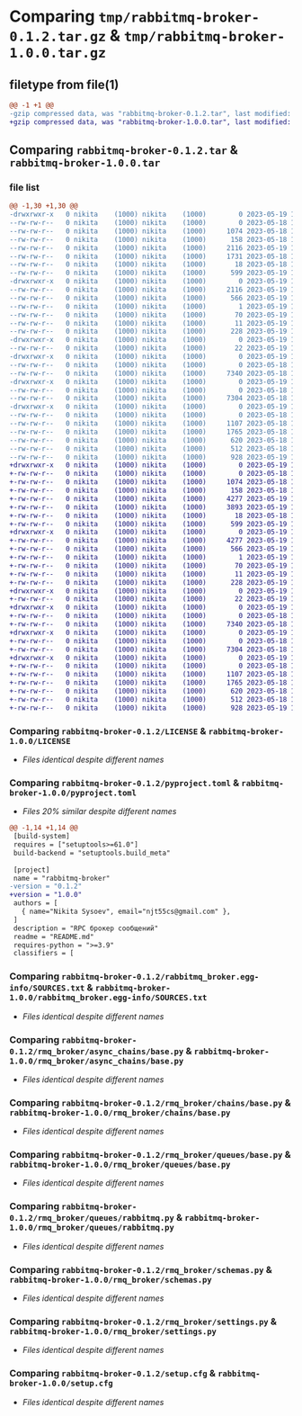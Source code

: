 # Comparing `tmp/rabbitmq-broker-0.1.2.tar.gz` & `tmp/rabbitmq-broker-1.0.0.tar.gz`

## filetype from file(1)

```diff
@@ -1 +1 @@
-gzip compressed data, was "rabbitmq-broker-0.1.2.tar", last modified: Fri May 19 11:42:43 2023, max compression
+gzip compressed data, was "rabbitmq-broker-1.0.0.tar", last modified: Fri May 19 12:52:32 2023, max compression
```

## Comparing `rabbitmq-broker-0.1.2.tar` & `rabbitmq-broker-1.0.0.tar`

### file list

```diff
@@ -1,30 +1,30 @@
-drwxrwxr-x   0 nikita    (1000) nikita    (1000)        0 2023-05-19 11:42:43.132286 rabbitmq-broker-0.1.2/
--rw-rw-r--   0 nikita    (1000) nikita    (1000)        0 2023-05-18 13:33:44.000000 rabbitmq-broker-0.1.2/HISTORY.rst
--rw-rw-r--   0 nikita    (1000) nikita    (1000)     1074 2023-05-18 13:33:44.000000 rabbitmq-broker-0.1.2/LICENSE
--rw-rw-r--   0 nikita    (1000) nikita    (1000)      158 2023-05-18 13:33:44.000000 rabbitmq-broker-0.1.2/MANIFEST.in
--rw-rw-r--   0 nikita    (1000) nikita    (1000)     2116 2023-05-19 11:42:43.136286 rabbitmq-broker-0.1.2/PKG-INFO
--rw-rw-r--   0 nikita    (1000) nikita    (1000)     1731 2023-05-18 14:21:48.000000 rabbitmq-broker-0.1.2/README.md
--rw-rw-r--   0 nikita    (1000) nikita    (1000)       18 2023-05-18 13:42:42.000000 rabbitmq-broker-0.1.2/README.rst
--rw-rw-r--   0 nikita    (1000) nikita    (1000)      599 2023-05-19 11:42:30.000000 rabbitmq-broker-0.1.2/pyproject.toml
-drwxrwxr-x   0 nikita    (1000) nikita    (1000)        0 2023-05-19 11:42:43.124286 rabbitmq-broker-0.1.2/rabbitmq_broker.egg-info/
--rw-rw-r--   0 nikita    (1000) nikita    (1000)     2116 2023-05-19 11:42:43.000000 rabbitmq-broker-0.1.2/rabbitmq_broker.egg-info/PKG-INFO
--rw-rw-r--   0 nikita    (1000) nikita    (1000)      566 2023-05-19 11:42:43.000000 rabbitmq-broker-0.1.2/rabbitmq_broker.egg-info/SOURCES.txt
--rw-rw-r--   0 nikita    (1000) nikita    (1000)        1 2023-05-19 11:42:43.000000 rabbitmq-broker-0.1.2/rabbitmq_broker.egg-info/dependency_links.txt
--rw-rw-r--   0 nikita    (1000) nikita    (1000)       70 2023-05-19 11:42:43.000000 rabbitmq-broker-0.1.2/rabbitmq_broker.egg-info/requires.txt
--rw-rw-r--   0 nikita    (1000) nikita    (1000)       11 2023-05-19 11:42:43.000000 rabbitmq-broker-0.1.2/rabbitmq_broker.egg-info/top_level.txt
--rw-rw-r--   0 nikita    (1000) nikita    (1000)      228 2023-05-19 10:05:15.000000 rabbitmq-broker-0.1.2/requirements.txt
-drwxrwxr-x   0 nikita    (1000) nikita    (1000)        0 2023-05-19 11:42:43.128286 rabbitmq-broker-0.1.2/rmq_broker/
--rw-rw-r--   0 nikita    (1000) nikita    (1000)       22 2023-05-19 11:42:36.000000 rabbitmq-broker-0.1.2/rmq_broker/__init__.py
-drwxrwxr-x   0 nikita    (1000) nikita    (1000)        0 2023-05-19 11:42:43.128286 rabbitmq-broker-0.1.2/rmq_broker/async_chains/
--rw-rw-r--   0 nikita    (1000) nikita    (1000)        0 2023-05-18 13:36:17.000000 rabbitmq-broker-0.1.2/rmq_broker/async_chains/__init__.py
--rw-rw-r--   0 nikita    (1000) nikita    (1000)     7340 2023-05-18 13:36:17.000000 rabbitmq-broker-0.1.2/rmq_broker/async_chains/base.py
-drwxrwxr-x   0 nikita    (1000) nikita    (1000)        0 2023-05-19 11:42:43.128286 rabbitmq-broker-0.1.2/rmq_broker/chains/
--rw-rw-r--   0 nikita    (1000) nikita    (1000)        0 2023-05-18 13:33:44.000000 rabbitmq-broker-0.1.2/rmq_broker/chains/__init__.py
--rw-rw-r--   0 nikita    (1000) nikita    (1000)     7304 2023-05-18 13:36:17.000000 rabbitmq-broker-0.1.2/rmq_broker/chains/base.py
-drwxrwxr-x   0 nikita    (1000) nikita    (1000)        0 2023-05-19 11:42:43.132286 rabbitmq-broker-0.1.2/rmq_broker/queues/
--rw-rw-r--   0 nikita    (1000) nikita    (1000)        0 2023-05-18 13:33:44.000000 rabbitmq-broker-0.1.2/rmq_broker/queues/__init__.py
--rw-rw-r--   0 nikita    (1000) nikita    (1000)     1107 2023-05-18 14:09:24.000000 rabbitmq-broker-0.1.2/rmq_broker/queues/base.py
--rw-rw-r--   0 nikita    (1000) nikita    (1000)     1765 2023-05-18 13:36:17.000000 rabbitmq-broker-0.1.2/rmq_broker/queues/rabbitmq.py
--rw-rw-r--   0 nikita    (1000) nikita    (1000)      620 2023-05-18 13:36:17.000000 rabbitmq-broker-0.1.2/rmq_broker/schemas.py
--rw-rw-r--   0 nikita    (1000) nikita    (1000)      512 2023-05-18 13:36:17.000000 rabbitmq-broker-0.1.2/rmq_broker/settings.py
--rw-rw-r--   0 nikita    (1000) nikita    (1000)      928 2023-05-19 11:42:43.136286 rabbitmq-broker-0.1.2/setup.cfg
+drwxrwxr-x   0 nikita    (1000) nikita    (1000)        0 2023-05-19 12:52:32.327794 rabbitmq-broker-1.0.0/
+-rw-rw-r--   0 nikita    (1000) nikita    (1000)        0 2023-05-18 13:33:44.000000 rabbitmq-broker-1.0.0/HISTORY.rst
+-rw-rw-r--   0 nikita    (1000) nikita    (1000)     1074 2023-05-18 13:33:44.000000 rabbitmq-broker-1.0.0/LICENSE
+-rw-rw-r--   0 nikita    (1000) nikita    (1000)      158 2023-05-18 13:33:44.000000 rabbitmq-broker-1.0.0/MANIFEST.in
+-rw-rw-r--   0 nikita    (1000) nikita    (1000)     4277 2023-05-19 12:52:32.327794 rabbitmq-broker-1.0.0/PKG-INFO
+-rw-rw-r--   0 nikita    (1000) nikita    (1000)     3893 2023-05-19 12:52:16.000000 rabbitmq-broker-1.0.0/README.md
+-rw-rw-r--   0 nikita    (1000) nikita    (1000)       18 2023-05-18 13:42:42.000000 rabbitmq-broker-1.0.0/README.rst
+-rw-rw-r--   0 nikita    (1000) nikita    (1000)      599 2023-05-19 12:06:12.000000 rabbitmq-broker-1.0.0/pyproject.toml
+drwxrwxr-x   0 nikita    (1000) nikita    (1000)        0 2023-05-19 12:52:32.319795 rabbitmq-broker-1.0.0/rabbitmq_broker.egg-info/
+-rw-rw-r--   0 nikita    (1000) nikita    (1000)     4277 2023-05-19 12:52:32.000000 rabbitmq-broker-1.0.0/rabbitmq_broker.egg-info/PKG-INFO
+-rw-rw-r--   0 nikita    (1000) nikita    (1000)      566 2023-05-19 12:52:32.000000 rabbitmq-broker-1.0.0/rabbitmq_broker.egg-info/SOURCES.txt
+-rw-rw-r--   0 nikita    (1000) nikita    (1000)        1 2023-05-19 12:52:32.000000 rabbitmq-broker-1.0.0/rabbitmq_broker.egg-info/dependency_links.txt
+-rw-rw-r--   0 nikita    (1000) nikita    (1000)       70 2023-05-19 12:52:32.000000 rabbitmq-broker-1.0.0/rabbitmq_broker.egg-info/requires.txt
+-rw-rw-r--   0 nikita    (1000) nikita    (1000)       11 2023-05-19 12:52:32.000000 rabbitmq-broker-1.0.0/rabbitmq_broker.egg-info/top_level.txt
+-rw-rw-r--   0 nikita    (1000) nikita    (1000)      228 2023-05-19 12:06:03.000000 rabbitmq-broker-1.0.0/requirements.txt
+drwxrwxr-x   0 nikita    (1000) nikita    (1000)        0 2023-05-19 12:52:32.323794 rabbitmq-broker-1.0.0/rmq_broker/
+-rw-rw-r--   0 nikita    (1000) nikita    (1000)       22 2023-05-19 12:06:01.000000 rabbitmq-broker-1.0.0/rmq_broker/__init__.py
+drwxrwxr-x   0 nikita    (1000) nikita    (1000)        0 2023-05-19 12:52:32.323794 rabbitmq-broker-1.0.0/rmq_broker/async_chains/
+-rw-rw-r--   0 nikita    (1000) nikita    (1000)        0 2023-05-18 13:36:17.000000 rabbitmq-broker-1.0.0/rmq_broker/async_chains/__init__.py
+-rw-rw-r--   0 nikita    (1000) nikita    (1000)     7340 2023-05-18 13:36:17.000000 rabbitmq-broker-1.0.0/rmq_broker/async_chains/base.py
+drwxrwxr-x   0 nikita    (1000) nikita    (1000)        0 2023-05-19 12:52:32.323794 rabbitmq-broker-1.0.0/rmq_broker/chains/
+-rw-rw-r--   0 nikita    (1000) nikita    (1000)        0 2023-05-18 13:33:44.000000 rabbitmq-broker-1.0.0/rmq_broker/chains/__init__.py
+-rw-rw-r--   0 nikita    (1000) nikita    (1000)     7304 2023-05-18 13:36:17.000000 rabbitmq-broker-1.0.0/rmq_broker/chains/base.py
+drwxrwxr-x   0 nikita    (1000) nikita    (1000)        0 2023-05-19 12:52:32.327794 rabbitmq-broker-1.0.0/rmq_broker/queues/
+-rw-rw-r--   0 nikita    (1000) nikita    (1000)        0 2023-05-18 13:33:44.000000 rabbitmq-broker-1.0.0/rmq_broker/queues/__init__.py
+-rw-rw-r--   0 nikita    (1000) nikita    (1000)     1107 2023-05-18 14:09:24.000000 rabbitmq-broker-1.0.0/rmq_broker/queues/base.py
+-rw-rw-r--   0 nikita    (1000) nikita    (1000)     1765 2023-05-18 13:36:17.000000 rabbitmq-broker-1.0.0/rmq_broker/queues/rabbitmq.py
+-rw-rw-r--   0 nikita    (1000) nikita    (1000)      620 2023-05-18 13:36:17.000000 rabbitmq-broker-1.0.0/rmq_broker/schemas.py
+-rw-rw-r--   0 nikita    (1000) nikita    (1000)      512 2023-05-18 13:36:17.000000 rabbitmq-broker-1.0.0/rmq_broker/settings.py
+-rw-rw-r--   0 nikita    (1000) nikita    (1000)      928 2023-05-19 12:52:32.327794 rabbitmq-broker-1.0.0/setup.cfg
```

### Comparing `rabbitmq-broker-0.1.2/LICENSE` & `rabbitmq-broker-1.0.0/LICENSE`

 * *Files identical despite different names*

### Comparing `rabbitmq-broker-0.1.2/pyproject.toml` & `rabbitmq-broker-1.0.0/pyproject.toml`

 * *Files 20% similar despite different names*

```diff
@@ -1,14 +1,14 @@
 [build-system]
 requires = ["setuptools>=61.0"]
 build-backend = "setuptools.build_meta"
 
 [project]
 name = "rabbitmq-broker"
-version = "0.1.2"
+version = "1.0.0"
 authors = [
   { name="Nikita Sysoev", email="njt55cs@gmail.com" },
 ]
 description = "RPC брокер сообщений"
 readme = "README.md"
 requires-python = ">=3.9"
 classifiers = [
```

### Comparing `rabbitmq-broker-0.1.2/rabbitmq_broker.egg-info/SOURCES.txt` & `rabbitmq-broker-1.0.0/rabbitmq_broker.egg-info/SOURCES.txt`

 * *Files identical despite different names*

### Comparing `rabbitmq-broker-0.1.2/rmq_broker/async_chains/base.py` & `rabbitmq-broker-1.0.0/rmq_broker/async_chains/base.py`

 * *Files identical despite different names*

### Comparing `rabbitmq-broker-0.1.2/rmq_broker/chains/base.py` & `rabbitmq-broker-1.0.0/rmq_broker/chains/base.py`

 * *Files identical despite different names*

### Comparing `rabbitmq-broker-0.1.2/rmq_broker/queues/base.py` & `rabbitmq-broker-1.0.0/rmq_broker/queues/base.py`

 * *Files identical despite different names*

### Comparing `rabbitmq-broker-0.1.2/rmq_broker/queues/rabbitmq.py` & `rabbitmq-broker-1.0.0/rmq_broker/queues/rabbitmq.py`

 * *Files identical despite different names*

### Comparing `rabbitmq-broker-0.1.2/rmq_broker/schemas.py` & `rabbitmq-broker-1.0.0/rmq_broker/schemas.py`

 * *Files identical despite different names*

### Comparing `rabbitmq-broker-0.1.2/rmq_broker/settings.py` & `rabbitmq-broker-1.0.0/rmq_broker/settings.py`

 * *Files identical despite different names*

### Comparing `rabbitmq-broker-0.1.2/setup.cfg` & `rabbitmq-broker-1.0.0/setup.cfg`

 * *Files identical despite different names*

